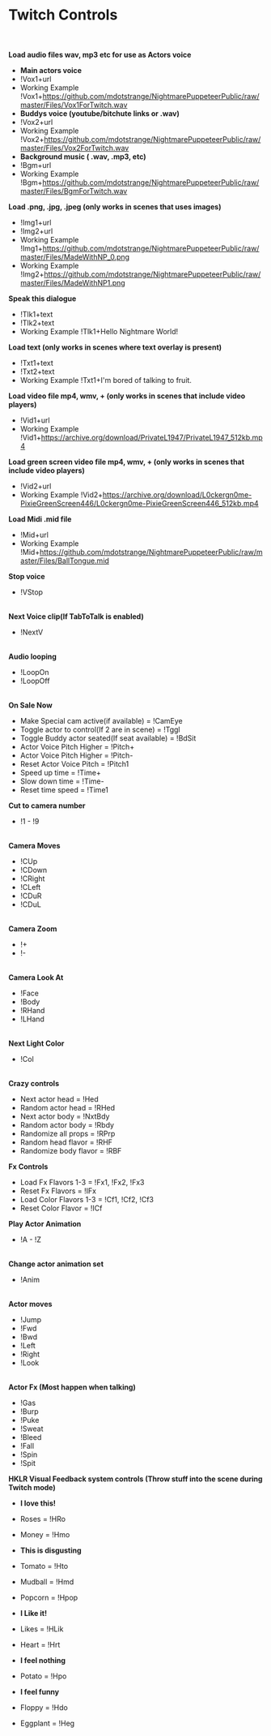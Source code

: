 # Twitch Controls <br /><br />

**Load audio files wav, mp3 etc for use as Actors voice**
* **Main actors voice**
* !Vox1+url
* Working Example !Vox1+https://github.com/mdotstrange/NightmarePuppeteerPublic/raw/master/Files/Vox1ForTwitch.wav
* **Buddys voice (youtube/bitchute links or .wav)**
* !Vox2+url
* Working Example !Vox2+https://github.com/mdotstrange/NightmarePuppeteerPublic/raw/master/Files/Vox2ForTwitch.wav
* **Background music ( .wav, .mp3, etc)**
* !Bgm+url
* Working Example !Bgm+https://github.com/mdotstrange/NightmarePuppeteerPublic/raw/master/Files/BgmForTwitch.wav

**Load .png, .jpg, .jpeg (only works in scenes that uses images)** <br />
* !Img1+url <br />
* !Img2+url <br />
* Working Example !Img1+https://github.com/mdotstrange/NightmarePuppeteerPublic/raw/master/Files/MadeWithNP_0.png
* Working Example !Img2+https://github.com/mdotstrange/NightmarePuppeteerPublic/raw/master/Files/MadeWithNP1.png

**Speak this dialogue** <br />
* !Tlk1+text <br />
* !Tlk2+text <br />
* Working Example !Tlk1+Hello Nightmare World!

**Load text (only works in scenes where text overlay is present)** <br />
* !Txt1+text <br />
* !Txt2+text <br />
* Working Example !Txt1+I'm bored of talking to fruit.

**Load video file mp4, wmv, +  (only works in scenes that include video players)** 
* !Vid1+url
* Working Example !Vid1+https://archive.org/download/PrivateL1947/PrivateL1947_512kb.mp4

**Load green screen video file mp4, wmv, +  (only works in scenes that include video players)** 
* !Vid2+url
* Working Example !Vid2+https://archive.org/download/L0ckergn0me-PixieGreenScreen446/L0ckergn0me-PixieGreenScreen446_512kb.mp4

**Load Midi .mid file**
* !Mid+url
* Working Example !Mid+https://github.com/mdotstrange/NightmarePuppeteerPublic/raw/master/Files/BallTongue.mid

**Stop voice** <br />
* !VStop <br /><br />

**Next Voice clip(If TabToTalk is enabled)** <br />
* !NextV <br /><br />

**Audio looping** <br />
* !LoopOn <br />
* !LoopOff <br /><br />

**On Sale Now** <br />
* Make Special cam active(if available) = !CamEye
* Toggle actor to control(If 2 are in scene) = !Tggl
* Toggle Buddy actor seated(If seat available) = !BdSit
* Actor Voice Pitch Higher = !Pitch+
* Actor Voice Pitch Higher = !Pitch-
* Reset Actor Voice Pitch = !Pitch1
* Speed up time = !Time+
* Slow down time = !Time-
* Reset time speed = !Time1

**Cut to camera number** <br />
* !1 - !9 <br /><br />

**Camera Moves** <br />
* !CUp <br />
* !CDown <br />
* !CRight <br />
* !CLeft <br />
* !CDuR <br />
* !CDuL <br /><br />

**Camera Zoom** <br />
* !+ <br />
* !- <br /><br />

**Camera Look At** <br />
* !Face <br />
* !Body <br />
* !RHand <br />
* !LHand <br /><br />

**Next Light Color** <br />
* !Col <br /><br />

**Crazy controls**
* Next actor head = !Hed
* Random actor head = !RHed
* Next actor body = !NxtBdy
* Random actor body = !Rbdy
* Randomize all props =  !RPrp
* Random head flavor = !RHF
* Randomize body flavor = !RBF

**Fx Controls**
* Load Fx Flavors 1-3 = !Fx1, !Fx2, !Fx3
* Reset Fx Flavors = !IFx
* Load Color Flavors 1-3 = !Cf1, !Cf2, !Cf3
* Reset Color Flavor = !ICf

**Play Actor Animation** <br />
* !A - !Z <br /><br />

**Change actor animation set** <br />
* !Anim <br /><br />

**Actor moves** <br />
* !Jump <br />
* !Fwd <br />
* !Bwd <br />
* !Left <br />
* !Right <br />
* !Look <br /><br />

**Actor Fx (Most happen when talking)** <br />
* !Gas <br />
* !Burp <br />
* !Puke <br />
* !Sweat <br />
* !Bleed <br />
* !Fall <br />
* !Spin <br />
* !Spit <br />

**HKLR Visual Feedback system controls (Throw stuff into the scene during Twitch mode)**

* **I love this!**
* Roses = !HRo
* Money = !Hmo

* **This is disgusting**
* Tomato = !Hto
* Mudball = !Hmd
* Popcorn = !Hpop

* **I Like it!**
* Likes = !HLik
* Heart = !Hrt

* **I feel nothing**
* Potato = !Hpo

* **I feel funny**
* Floppy = !Hdo
* Eggplant = !Heg
